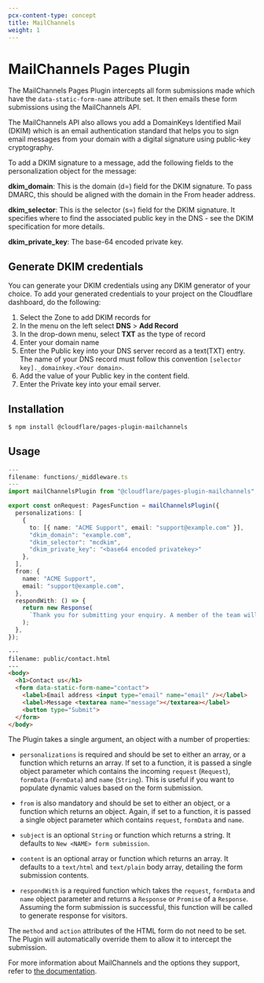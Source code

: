 ```yaml
---
pcx-content-type: concept
title: MailChannels
weight: 1
---
```


# MailChannels Pages Plugin

The MailChannels Pages Plugin intercepts all form submissions made which have the `data-static-form-name` attribute set. It then emails these form submissions using the MailChannels API.

The MailChannels API also allows you add a DomainKeys Identified Mail (DKIM) which is an email authentication standard that helps you to sign email messages from your domain with a digital signature using public-key cryptography.

To add a DKIM signature to a message, add the following fields to the personalization object for the message:

**dkim_domain**: This is the domain (d=) field for the DKIM signature. To pass DMARC, this should be aligned with the domain in the From header address.

**dkim_selector**: This is the selector (s=) field for the DKIM signature. It specifies where to find the associated public key in the DNS - see the DKIM specification for more details.

**dkim_private_key**: The base-64 encoded private key.

## Generate DKIM credentials 

You can generate your DKIM credentials using any DKIM generator of your choice. To add your generated credentials to your project on the Cloudflare dashboard, do the following:

1. Select the Zone to add DKIM records for  
2. In the menu on the left select **DNS** > **Add Record** 
3. In the drop-down menu, select **TXT** as the type of record  
4. Enter your domain name 
5. Enter the Public key into your DNS server record as a text(TXT) entry. The name of your DNS record must follow this convention `[selector key]._domainkey.<Your domain>`. 
6. Add the value of your Public key in the content field.
7. Enter the Private key into your email server.

## Installation

```sh
$ npm install @cloudflare/pages-plugin-mailchannels
```

## Usage

```typescript
---
filename: functions/_middleware.ts
---
import mailChannelsPlugin from "@cloudflare/pages-plugin-mailchannels";

export const onRequest: PagesFunction = mailChannelsPlugin({
  personalizations: [
    {
      to: [{ name: "ACME Support", email: "support@example.com" }],
      "dkim_domain": "example.com",
      "dkim_selector": "mcdkim",
      "dkim_private_key": "<base64 encoded privatekey>"
    },
  ],
  from: {
    name: "ACME Support",
    email: "support@example.com",
  },
  respondWith: () => {
    return new Response(
      `Thank you for submitting your enquiry. A member of the team will be in touch shortly.`
    );
  },
});
```

```html
---
filename: public/contact.html
---
<body>
  <h1>Contact us</h1>
  <form data-static-form-name="contact">
    <label>Email address <input type="email" name="email" /></label>
    <label>Message <textarea name="message"></textarea></label>
    <button type="Submit">
  </form>
</body>
```

The Plugin takes a single argument, an object with a number of properties:

- `personalizations` is required and should be set to either an array, or a function which returns an array. If set to a function, it is passed a single object parameter which contains the incoming `request` (`Request`), `formData` (`FormData`) and `name` (`String`). This is useful if you want to populate dynamic values based on the form submission.

- `from` is also mandatory and should be set to either an object, or a function which returns an object. Again, if set to a function, it is passed a single object parameter which contains `request`, `formData` and `name`.

- `subject` is an optional `String` or function which returns a string. It defaults to `New <NAME> form submission`.

- `content` is an optional array or function which returns an array. It defaults to a `text/html` and `text/plain` body array, detailing the form submission contents.

- `respondWith` is a required function which takes the `request`, `formData` and `name` object parameter and returns a `Response` or `Promise` of a `Response`. Assuming the form submission is successful, this function will be called to generate response for visitors.

The `method` and `action` attributes of the HTML form do not need to be set. The Plugin will automatically override them to allow it to intercept the submission.

For more information about MailChannels and the options they support, refer to [the documentation](https://mailchannels.zendesk.com/hc/en-us/articles/4565898358413-Sending-Email-from-Cloudflare-Workers-using-MailChannels-Send-API).

